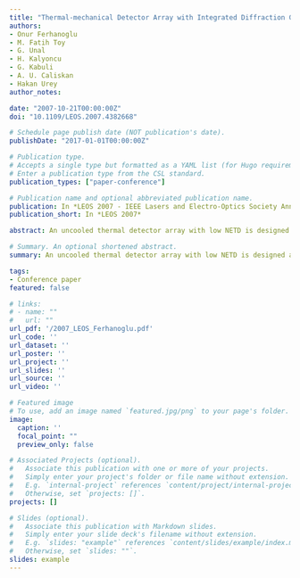 ```yaml
---
title: "Thermal-mechanical Detector Array with Integrated Diffraction Grating"
authors:
- Onur Ferhanoglu
- M. Fatih Toy
- G. Unal
- H. Kalyoncu
- G. Kabuli
- A. U. Caliskan
- Hakan Urey
author_notes:

date: "2007-10-21T00:00:00Z"
doi: "10.1109/LEOS.2007.4382668"

# Schedule page publish date (NOT publication's date).
publishDate: "2017-01-01T00:00:00Z"

# Publication type.
# Accepts a single type but formatted as a YAML list (for Hugo requirements).
# Enter a publication type from the CSL standard.
publication_types: ["paper-conference"]

# Publication name and optional abbreviated publication name.
publication: In *LEOS 2007 - IEEE Lasers and Electro-Optics Society Annual Meeting Conference Proceedings* ,836 ,  Lake Buena Vista, FL, USA
publication_short: In *LEOS 2007*

abstract: An uncooled thermal detector array with low NETD is designed and fabricated using MEMS bimaterial structures. A diffraction grating is embedded on the pixel membrane for sensing sub-nm mechanical deflections. The first order reflected light was focused on a CCD camera to monitor the entire array. Results show that it is possible to achieve < 50mK NETD using a 12 bit CCD camera.

# Summary. An optional shortened abstract.
summary: An uncooled thermal detector array with low NETD is designed and fabricated using MEMS bimaterial structures. A diffraction grating is embedded on the pixel membrane for sensing sub-nm mechanical deflections.

tags:
- Conference paper
featured: false

# links:
# - name: ""
#   url: ""
url_pdf: '/2007_LEOS_Ferhanoglu.pdf'
url_code: ''
url_dataset: ''
url_poster: ''
url_project: ''
url_slides: ''
url_source: ''
url_video: ''

# Featured image
# To use, add an image named `featured.jpg/png` to your page's folder. 
image:
  caption: ''
  focal_point: ""
  preview_only: false

# Associated Projects (optional).
#   Associate this publication with one or more of your projects.
#   Simply enter your project's folder or file name without extension.
#   E.g. `internal-project` references `content/project/internal-project/index.md`.
#   Otherwise, set `projects: []`.
projects: []

# Slides (optional).
#   Associate this publication with Markdown slides.
#   Simply enter your slide deck's filename without extension.
#   E.g. `slides: "example"` references `content/slides/example/index.md`.
#   Otherwise, set `slides: ""`.
slides: example
---
```



